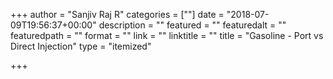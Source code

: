 +++
author = "Sanjiv Raj R"
categories = [""]
date = "2018-07-09T19:56:37+00:00"
description = ""
featured = ""
featuredalt = ""
featuredpath = ""
format = ""
link = ""
linktitle = ""
title = "Gasoline - Port vs Direct Injection"
type = "itemized"

+++
